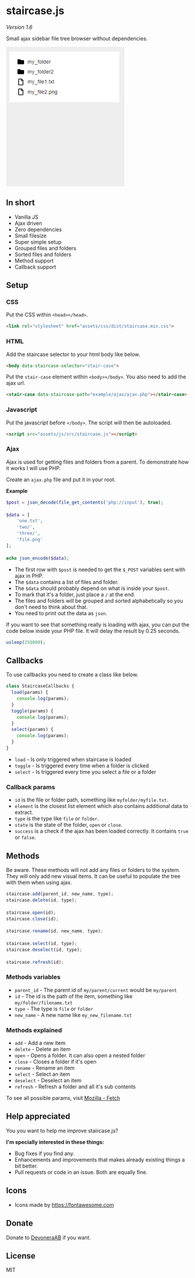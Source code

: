 # staircase.js

*Version 1.6*

Small ajax sidebar file tree browser without dependencies.

![Screenshot](screenshot.gif)

## In short

- Vanilla JS
- Ajax driven
- Zero dependencies
- Small filesize
- Super simple setup
- Grouped files and folders
- Sorted files and folders
- Method support
- Callback support

## Setup

### CSS

Put the CSS within `<head></head>`.

```html
<link rel="stylesheet" href="assets/css/dist/staircase.min.css">
```

### HTML

Add the staircase selector to your html body like below.

```html
<body data-staircase-selector="stair-case">
```

Put the `stair-case` element within `<body></body>`. You also need to add the ajax url.

```html
<stair-case data-staircase-path="example/ajax/ajax.php"></stair-case>
```

### Javascript

Put the javascript before `</body>`. The script will then be autoloaded.

```html
<script src="assets/js/src/staircase.js"></script>
```

### Ajax

Ajax is used for getting files and folders from a parent. To demonstrate how it works I will use PHP.

Create an `ajax.php` file and put it in your root.

**Example**

```php
$post = json_decode(file_get_contents('php://input'), true);

$data = [
    'one.txt',
    'two/',
    'three/',
    'file.png'
];

echo json_encode($data);
```

- The first row with `$post` is needed to get the `$_POST` variables sent with ajax in PHP.
- The `$data` contains a list of files and folder.
- The `$data` should probably depend on what is inside your `$post`.
- To mark that it's a folder, just place a `/` at the end.
- The files and folders will be grouped and sorted alphabetically so you don't need to think about that.
- You need to print out the data as `json`.

If you want to see that something really is loading with ajax, you can put the code below inside your PHP file. It will delay the result by 0.25 seconds.

```php
usleep(250000);
```

## Callbacks

To use callbacks you need to create a class like below.

```js
class StaircaseCallbacks {
  load(params) {
    console.log(params);
  }
  toggle(params) {
    console.log(params);
  }
  select(params) {
    console.log(params);
  }
}
```

- `load` - Is only triggered when staircase is loaded
- `toggle` - Is triggered every time when a folder is clicked
- `select` - Is triggered every time you select a file or a folder

### Callback params

- `id` is the file or folder path, something like `myfolder/myfile.txt`.
- `element` is the closest list element which also contains additional data to extract.
- `type` is the type like `file` or `folder`.
- `state` is the state of the folder, `open` or `close`.
- `success` is a check if the ajax has been loaded correctly. It contains `true` or `false`.

## Methods

Be aware. These methods will not add any files or folders to the system. They will only add new visual items. It can be useful to populate the tree with them when using ajax.

```js
staircase.add(parent_id, new_name, type);
staircase.delete(id, type);

staircase.open(id);
staircase.close(id);

staircase.rename(id, new_name, type);

staircase.select(id, type);
staircase.deselect(id, type);

staircase.refresh(id);
```

### Methods variables

- `parent_id` - The parent id of `my/parent/current` would be `my/parent`
- `id` - The id is the path of the item, something like `my/folder/filename.txt`
- `type` - The type is `file` or `folder`
- `new_name` - A new name like `my_new_filename.txt`

### Methods explained

- `add` - Add a new item
- `delete` - Delete an item
- `open` - Opens a folder. It can also open a nested folder
- `close` - Closes a folder if it's open
- `rename` - Rename an item
- `select` - Select an item
- `deselect` - Deselect an item
- `refresh` - Refresh a folder and all it's sub contents

To see all possible params, visit [Mozilla - Fetch](https://developer.mozilla.org/en-US/docs/Web/API/Fetch_API/Using_Fetch#Supplying_request_options)

## Help appreciated

You you want to help me improve staircase.js?

**I'm specially interested in these things:**

- Bug fixes if you find any.
- Enhancements and improvements that makes already existing things a bit better.
- Pull requests or code in an issue. Both are equally fine.

## Icons

- Icons made by https://fontawesome.com

## Donate

Donate to [DevoneraAB](https://www.paypal.me/DevoneraAB) if you want.

## License

MIT